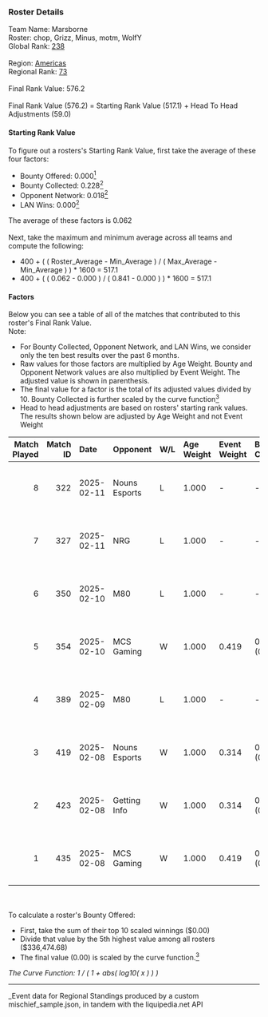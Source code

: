 ### Roster Details<br />
Team Name: Marsborne<br />
Roster: chop, Grizz, Minus, motm, WolfY<br />
Global Rank: [238](../../standings_global_2025_03_01.md)<br />
<br />
Region: [Americas]( ../../standings_americas_2025_03_01.md)<br />
Regional Rank: [73]( ../../standings_americas_2025_03_01.md)<br />
<br />
Final Rank Value:  576.2<br />
<br />
Final Rank Value (576.2) = Starting Rank Value (517.1) + Head To Head Adjustments (59.0)<br />

#### Starting Rank Value<br />
To figure out a rosters's Starting Rank Value, first take the average of these four factors:<br />
- Bounty Offered: 0.000[<sup>1</sup>](#table2)
- Bounty Collected: 0.228[<sup>2</sup>](#table1)
- Opponent Network: 0.018[<sup>2</sup>](#table1)
- LAN Wins: 0.000[<sup>2</sup>](#table1)

The average of these factors is 0.062<br />
<br />
Next, take the maximum and minimum average across all teams and compute the following:<br />
- 400 + ( ( Roster_Average - Min_Average ) / ( Max_Average - Min_Average ) ) * 1600 = 517.1
- 400 + ( ( 0.062 - 0.000 ) / ( 0.841 - 0.000 ) ) * 1600 = 517.1


#### Factors<br />
Below you can see a table of all of the matches that contributed to this roster's Final Rank Value.<br />
Note:<br />

- For Bounty Collected, Opponent Network, and LAN Wins, we consider only the ten best results over the past 6 months.
- Raw values for those factors are multiplied by Age Weight. Bounty and Opponent Network values are also multiplied by Event Weight. The adjusted value is shown in parenthesis.
- The final value for a factor is the total of its adjusted values divided by 10. Bounty Collected is further scaled by the curve function[<sup>3</sup>](#curveFunction)
- Head to head adjustments are based on rosters' starting rank values. The results shown below are adjusted by Age Weight and not Event Weight
<span id="table1"></span><br />


| Match Played | Match ID | Date       | Opponent      | W/L | Age Weight | Event Weight | Bounty Collected | Opponent Network | LAN Wins  | H2H Adj. | Roster                          |
| -: | -: | :- | :- | :- | :- | :- | :- | :- | :- | -: | :- |
|            8 |      322 | 2025-02-11 | Nouns Esports | L   | 1.000      | -            | -                | -                | -         |    -6.38 | chop, Grizz, Minus, motm, WolfY |
|            7 |      327 | 2025-02-11 | NRG           | L   | 1.000      | -            | -                | -                | -         |    -2.63 | chop, Grizz, Minus, motm, WolfY |
|            6 |      350 | 2025-02-10 | M80           | L   | 1.000      | -            | -                | -                | -         |    -2.96 | chop, Minus, motm, steel, WolfY |
|            5 |      354 | 2025-02-10 | MCS Gaming    | W   | 1.000      | 0.419        | 0.002 (0.001)    | 0.060 (0.025)    | 0 (0.000) |    15.92 | chop, Minus, motm, steel, WolfY |
|            4 |      389 | 2025-02-09 | M80           | L   | 1.000      | -            | -                | -                | -         |    -2.82 | chop, Minus, motm, steel, WolfY |
|            3 |      419 | 2025-02-08 | Nouns Esports | W   | 1.000      | 0.314        | 0.007 (0.002)    | 0.361 (0.114)    | 0 (0.000) |    26.21 | chop, Grizz, Minus, motm, WolfY |
|            2 |      423 | 2025-02-08 | Getting Info  | W   | 1.000      | 0.314        | 0.000 (0.000)    | 0.060 (0.019)    | 0 (0.000) |    13.45 | chop, Grizz, Minus, motm, WolfY |
|            1 |      435 | 2025-02-08 | MCS Gaming    | W   | 1.000      | 0.419        | 0.002 (0.001)    | 0.060 (0.025)    | 0 (0.000) |    18.24 | chop, Minus, motm, steel, WolfY |

<br />
<span id="table2"></span><br />
To calculate a roster's Bounty Offered:<br />

- First, take the sum of their top 10 scaled winnings ($0.00)
- Divide that value by the 5th highest value among all rosters ($336,474.68)
- The final value (0.00) is scaled by the curve function.[<sup>3</sup>](#curveFunction)

<span id="curveFunction"></span>_The Curve Function: 1 / ( 1 + abs( log10( x ) ) )_<br />

---
_Event data for Regional Standings produced by a custom mischief_sample.json, in tandem with the liquipedia.net API<br />
